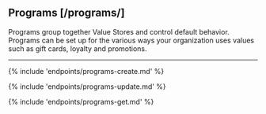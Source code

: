 ## Programs [/programs/]

Programs group together Value Stores and control default behavior.  Programs can be set up for the various ways your organization uses values such as gift cards, loyalty and promotions.

---
{% include 'endpoints/programs-create.md' %}

{% include 'endpoints/programs-update.md' %}

{% include 'endpoints/programs-get.md' %}
